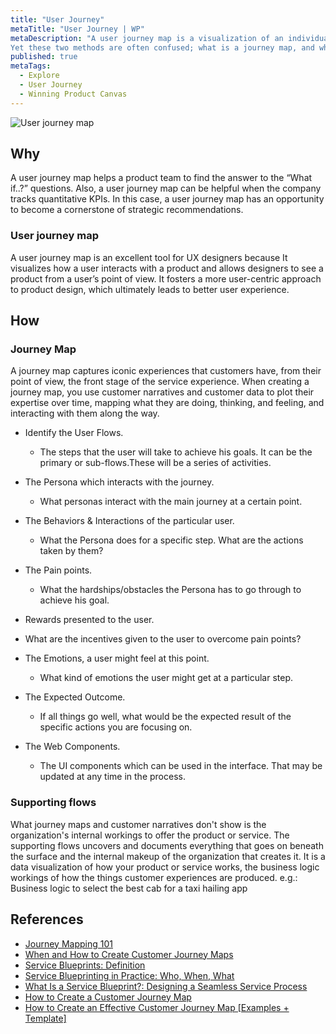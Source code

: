 ```yaml
---
title: "User Journey"
metaTitle: "User Journey | WP"
metaDescription: "A user journey map is a visualization of an individual’s experience with a product or service over time and across different perspectives. Mapping these experiences is a vital part of being a human-centered business, and it is essential to look at both aspects — what the person experiences, and what went on outside of their view to make it happen. Customer journey mapping and service blueprinting are two complementary methods that can help us see both sides of our services.
Yet these two methods are often confused; what is a journey map, and what is a service blueprint, and how are they different."
published: true
metaTags:
  - Explore
  - User Journey
  - Winning Product Canvas
---
```


![User journey map](../../img/user-jorney-map.png)  

## Why
  A user journey map helps a product team to find the answer to the “What if..?” questions. Also, a user journey map can be helpful when the company tracks quantitative KPIs. In this case, a user journey map has an opportunity to become a cornerstone of strategic recommendations.

### User journey map
  A user journey map is an excellent tool for UX designers because It visualizes how a user interacts with a product and allows designers to see a product from a user’s point of view. It fosters a more user-centric approach to product design, which ultimately leads to better user experience.


## How

### Journey Map
A journey map captures iconic experiences that customers have, from their point of view, the front stage of the service experience. When creating a journey map, you use customer narratives and customer data to plot their expertise over time, mapping what they are doing, thinking, and feeling, and interacting with them along the way.

- Identify the User Flows.
  - The steps that the user will take to achieve his goals. It can be the primary or sub-flows.These will be a series of activities.

- The Persona which interacts with the journey.
  - What personas interact with the main journey at a certain point.

- The Behaviors & Interactions of the particular user.
  - What the Persona does for a specific step. What are the actions taken by them?

- The Pain points.
  - What the hardships/obstacles the Persona has to go through to achieve his goal.

-  Rewards presented to the user.
  - What are the incentives given to the user to overcome pain points?

- The Emotions, a user might feel at this point.
  - What kind of emotions the user might get at a particular step. 

- The Expected Outcome.
  - If all things go well, what would be the expected result of the specific actions you are focusing on. 

- The Web Components.

  - The UI components which can be used in the interface. That may be updated at any time in the process.

### Supporting flows 
What journey maps and customer narratives don't show is the organization's internal workings to offer the product or service. The supporting flows uncovers and documents everything that goes on beneath the surface and the internal makeup of the organization that creates it. It is a data visualization of how your product or service works, the business logic workings of how the things customer experiences are produced. e.g.: Business logic to select the best cab for a taxi hailing app

## References

- [Journey Mapping 101](https://www.nngroup.com/articles/journey-mapping-101/)
- [When and How to Create Customer Journey Maps](https://www.nngroup.com/articles/customer-journey-mapping/)
- [Service Blueprints: Definition](https://www.nngroup.com/articles/service-blueprints-definition/)
- [Service Blueprinting in Practice: Who, When, What](https://www.nngroup.com/articles/service-blueprinting-practice/)
- [What Is a Service Blueprint?: Designing a Seamless Service Process](https://www.lucidchart.com/blog/what-is-a-service-blueprint)
- [How to Create a Customer Journey Map](https://www.lucidchart.com/blog/how-to-build-customer-journey-maps)
- [How to Create an Effective Customer Journey Map [Examples + Template]](https://blog.hubspot.com/service/customer-journey-map)
